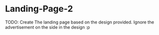 # Landing-Page-2
TODO: Create The landing page based on the design provided.
      Ignore the advertisement on the side in the design :p
